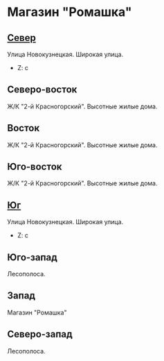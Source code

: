 # Магазин "Ромашка"

## [Север](./09610085.md)

Улица Новокузнецкая.
Широкая улица.

* Z:    c

## Северо-восток

Ж/К "2-й Красногорский".
Высотные жилые дома.

## Восток

Ж/К "2-й Красногорский".
Высотные жилые дома.

## Юго-восток

Ж/К "2-й Красногорский".
Высотные жилые дома.

## [Юг](./09610095.md)

Улица Новокузнецкая.
Широкая улица.

* Z:    c

## Юго-запад

Лесополоса.

## Запад

Магазин "Ромашка"

## Северо-запад

Лесополоса.
